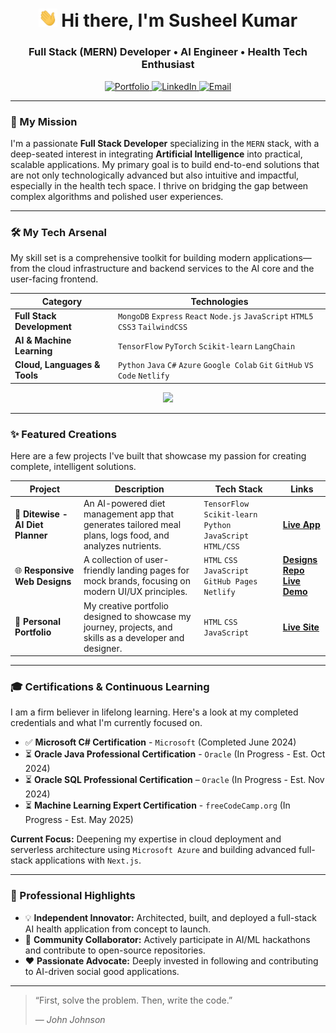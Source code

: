 <h1 align="center">
  <img src="https://raw.githubusercontent.com/ABSphreak/ABSphreak/master/gifs/Hi.gif" width="30px">
  Hi there, I'm Susheel Kumar
</h1>

<h3 align="center">Full Stack (MERN) Developer • AI Engineer • Health Tech Enthusiast</h3>

<p align="center">
  <a href="https://webpagesbypatel.github.io/susheel.porfolio/" target="_blank">
    <img src="https://img.shields.io/badge/Explore_My_Portfolio-3B82F6?style=for-the-badge&logo=rocket&logoColor=white" alt="Portfolio">
  </a>
  <a href="https://www.linkedin.com/in/susheel-kumar-50597029" target="_blank">
    <img src="https://img.shields.io/badge/Connect_on_LinkedIn-0A66C2?style=for-the-badge&logo=linkedin&logoColor=white" alt="LinkedIn">
  </a>
  <a href="mailto:thotasusheelkumar04@gmail.com">
    <img src="https://img.shields.io/badge/Contact_Me-D14836?style=for-the-badge&logo=gmail&logoColor=white" alt="Email">
  </a>
</p>

---

### 🚀 My Mission
I'm a passionate **Full Stack Developer** specializing in the `MERN` stack, with a deep-seated interest in integrating **Artificial Intelligence** into practical, scalable applications. My primary goal is to build end-to-end solutions that are not only technologically advanced but also intuitive and impactful, especially in the health tech space. I thrive on bridging the gap between complex algorithms and polished user experiences.

---

### 🛠️ My Tech Arsenal
My skill set is a comprehensive toolkit for building modern applications—from the cloud infrastructure and backend services to the AI core and the user-facing frontend.

| Category                      | Technologies                                                                                                              |
| ----------------------------- | ------------------------------------------------------------------------------------------------------------------------- |
| **Full Stack Development**    | `MongoDB` `Express` `React` `Node.js` `JavaScript` `HTML5` `CSS3` `TailwindCSS`                                           |
| **AI & Machine Learning**     | `TensorFlow` `PyTorch` `Scikit-learn` `LangChain`                                                                           |
| **Cloud, Languages & Tools**  | `Python` `Java` `C#` `Azure` `Google Colab` `Git` `GitHub` `VS Code` `Netlify`                                            |

<p align="center">
  <img src="https://skillicons.dev/icons?i=react,nodejs,express,mongodb,js,html,css,tailwind,python,tensorflow,pytorch,sklearn,java,cs,azure,googlecolab,git,vscode&perline=9" />
</p>

---

### ✨ Featured Creations
Here are a few projects I've built that showcase my passion for creating complete, intelligent solutions.

| Project                                    | Description                                                                                                   | Tech Stack                                                     | Links                                                                                                                             |
| ------------------------------------------ | ------------------------------------------------------------------------------------------------------------- | -------------------------------------------------------------- | --------------------------------------------------------------------------------------------------------------------------------- |
| 🥗 **Ditewise - AI Diet Planner**          | An AI-powered diet management app that generates tailored meal plans, logs food, and analyzes nutrients.          | `TensorFlow` `Scikit-learn` `Python` `JavaScript` `HTML/CSS` | [**Live App**](https://ditewise.netlify.app/community)                                                                            |
| 🌐 **Responsive Web Designs**              | A collection of user-friendly landing pages for mock brands, focusing on modern UI/UX principles.                 | `HTML` `CSS` `JavaScript` `GitHub Pages` `Netlify`               | [**Designs Repo**](https://webpagesbypatel.github.io/designs/) <br> [**Live Demo**](https://makeoverbyyashi.netlify.app/)           |
| 💼 **Personal Portfolio**                 | My creative portfolio designed to showcase my journey, projects, and skills as a developer and designer.        | `HTML` `CSS` `JavaScript`                                      | [**Live Site**](https://webpagesbypatel.github.io/susheel.porfolio/)                                                              |

---

### 🎓 Certifications & Continuous Learning
I am a firm believer in lifelong learning. Here's a look at my completed credentials and what I'm currently focused on.

- ✅ **Microsoft C# Certification** - `Microsoft` (Completed June 2024)
- ⏳ **Oracle Java Professional Certification** - `Oracle` (In Progress - Est. Oct 2024)
- ⏳ **Oracle SQL Professional Certification** – `Oracle` (In Progress - Est. Nov 2024)
- ⏳ **Machine Learning Expert Certification** - `freeCodeCamp.org` (In Progress - Est. May 2025)

**Current Focus:** Deepening my expertise in cloud deployment and serverless architecture using `Microsoft Azure` and building advanced full-stack applications with `Next.js`.

---

### 🌟 Professional Highlights

- 💡 **Independent Innovator:** Architected, built, and deployed a full-stack AI health application from concept to launch.
- 🤝 **Community Collaborator:** Actively participate in AI/ML hackathons and contribute to open-source repositories.
- ❤️ **Passionate Advocate:** Deeply invested in following and contributing to AI-driven social good applications.

---

> “First, solve the problem. Then, write the code.”
>
> — *John Johnson*
